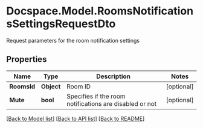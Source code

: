 # Docspace.Model.RoomsNotificationsSettingsRequestDto
Request parameters for the room notification settings

## Properties

Name | Type | Description | Notes
------------ | ------------- | ------------- | -------------
**RoomsId** | **Object** | Room ID | [optional] 
**Mute** | **bool** | Specifies if the room notifications are disabled or not | [optional] 

[[Back to Model list]](../README.md#documentation-for-models) [[Back to API list]](../README.md#documentation-for-api-endpoints) [[Back to README]](../README.md)

